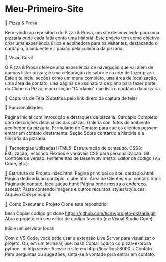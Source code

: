 # Meu-Primeiro-Site
🍕 Pizza & Prosa

Bem-vindo ao repositório do Pizza & Prosa, um site desenvolvido para uma pizzaria onde cada fatia conta uma história! Este projeto tem como objetivo criar uma experiência única e acolhedora para os visitantes, destacando o cardápio, o ambiente e a paixão pela culinária da pizzaria.

🔗 Visão Geral

O Pizza & Prosa oferece uma experiência de navegação que vai além de apenas listar pizzas; é uma celebração do sabor e da arte de fazer pizza. Este site inclui seções como um menu completo, uma área de localização, uma área de contato, uma página de assinatura de plano para fazer parte do Clube da Pizza, e uma seção "Cardápio" que lista o cardápio da pizzaria.

📸 Capturas de Tela
(Substitua pelo link direto da captura de tela)

🎨 Funcionalidades

Página Inicial com introdução e destaques da pizzaria.
Cardápio Completo com descrições detalhadas das pizzas.
Galeria com fotos do ambiente acolhedor da pizzaria.
Formulário de Contato para que os clientes possam entrar em contato diretamente.
Seção Sobre contando a história e a filosofia da pizzaria.

🚀 Tecnologias Utilizadas
HTML5: Estruturação de conteúdo.
CSS3: Estilização, incluindo Flexbox e variáveis CSS para personalização.
Git: Controle de versão.
Ferramentas de Desenvolvimento: Editor de código (VS Code, etc.).

📂 Estrutura do Projeto
index.html: Página principal do site.
cardapio.html: Página dedicada ao cardápio.
clube.html:Área de Clientes Vip.
contato.html: Página de contato.
localizacao.html: Página onde mostra o endereço.
assets/: Pasta contendo imagens e outros recursos.
styles/style.css: Arquivo CSS principal.

📜 Como Executar o Projeto
Clone este repositório:

bash
Copiar código
git clone https://github.com/ticizv/projeto-pizzaria.git
Abra o projeto em seu editor de código favorito (ex: Visual Studio Code).

Inicie um servidor local:

Com o VS Code, você pode usar a extensão Live Server para visualizar o projeto.
Ou, em um terminal, use:
bash
Copiar código
cd pizza-e-prosa
python -m http.server
Acesse o site em http://localhost:8000.
📞 Contato
Para perguntas ou sugestões, sinta-se à vontade para entrar em contato.
